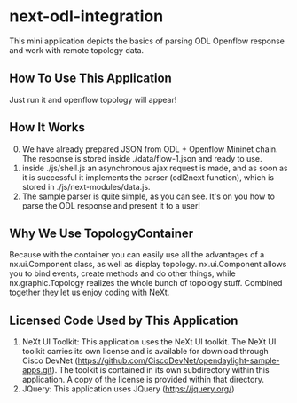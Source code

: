 # next-odl-integration
This mini application depicts the basics of parsing ODL Openflow response and work with remote topology data.

## How To Use This Application
Just run it and openflow topology will appear!

## How It Works
0. We have already prepared JSON from ODL + Openflow Mininet chain. The response is stored inside ./data/flow-1.json and ready to use.
1. inside ./js/shell.js an asynchronous ajax request is made, and as soon as it is successful it implements the parser (odl2next function), which is stored in ./js/next-modules/data.js. 
2. The sample parser is quite simple, as you can see. It's on you how to parse the ODL response and present it to a user!

## Why We Use TopologyContainer
Because with the container you can easily use all the advantages of a nx.ui.Component class, as well as display topology. nx.ui.Component allows you to bind events, create methods and do other things, while nx.graphic.Topology realizes the whole bunch of topology stuff. Combined together they let us enjoy coding with NeXt.

## Licensed Code Used by This Application
1. NeXt UI Toolkit:
This application uses the NeXt UI toolkit. The NeXt UI toolkit carries its own license and is available for download through Cisco DevNet (https://github.com/CiscoDevNet/opendaylight-sample-apps.git). The toolkit is contained in its own subdirectory within this application. A copy of the license is provided within that directory.
2. JQuery:
This application uses JQuery (https://jquery.org/)
